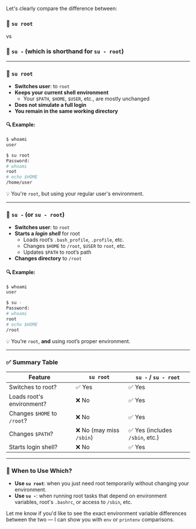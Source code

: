 Let's clearly compare the difference between:

### 🔸 `su root`  
vs  
### 🔸 `su -` (which is shorthand for `su - root`)

---

### 📌 `su root`

- **Switches user**: to `root`
- **Keeps your current shell environment**
  - Your `$PATH`, `$HOME`, `$USER`, etc., are mostly unchanged
- **Does not simulate a full login**
- **You remain in the same working directory**

#### 🔍 Example:
```bash
$ whoami
user

$ su root
Password:
# whoami
root
# echo $HOME
/home/user
```

💡 You're `root`, but using your regular user's environment.

---

### 📌 `su -` (or `su - root`)

- **Switches user**: to `root`
- **Starts a *login shell*** for root
  - Loads root’s `.bash_profile`, `.profile`, etc.
  - Changes `$HOME` to `/root`, `$USER` to `root`, etc.
  - Updates `$PATH` to root’s path
- **Changes directory** to `/root`

#### 🔍 Example:
```bash
$ whoami
user

$ su -
Password:
# whoami
root
# echo $HOME
/root
```

💡 You’re `root`, **and** using root’s proper environment.

---

### ✅ Summary Table

| Feature                      | `su root`                | `su -` / `su - root`         |
|-----------------------------|--------------------------|------------------------------|
| Switches to root?           | ✅ Yes                    | ✅ Yes                        |
| Loads root's environment?   | ❌ No                     | ✅ Yes                        |
| Changes `$HOME` to `/root`? | ❌ No                     | ✅ Yes                        |
| Changes `$PATH`?            | ❌ No (may miss `/sbin`)  | ✅ Yes (includes `/sbin`, etc.) |
| Starts login shell?         | ❌ No                     | ✅ Yes                        |

---

### 🧠 When to Use Which?

- **Use `su root`**: when you just need root temporarily without changing your environment.
- **Use `su -`**: when running root tasks that depend on environment variables, root's `.bashrc`, or access to `/sbin`, etc.

Let me know if you'd like to see the exact environment variable differences between the two — I can show you with `env` or `printenv` comparisons.